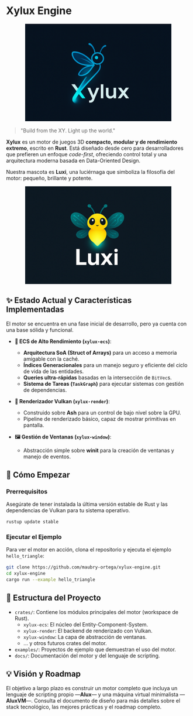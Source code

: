 # Xylux Engine

<p align="center"><img src="/assets/logo_xylux.png" width="400" alt="Xylux Engine Logo"></p>

> "Build from the XY. Light up the world."

**Xylux** es un motor de juegos 3D **compacto, modular y de rendimiento extremo**, escrito en **Rust**. Está diseñado desde cero para desarrolladores que prefieren un enfoque *code-first*, ofreciendo control total y una arquitectura moderna basada en Data-Oriented Design.

Nuestra mascota es **Luxi**, una luciérnaga que simboliza la filosofía del motor: pequeño, brillante y potente.
<p align="center"><img src="/assets/luxi.png" width="400" alt="Xylux Engine Logo"></p>

## ✨ Estado Actual y Características Implementadas

El motor se encuentra en una fase inicial de desarrollo, pero ya cuenta con una base sólida y funcional.

- **🚀 ECS de Alto Rendimiento (`xylux-ecs`)**:
  - **Arquitectura SoA (Struct of Arrays)** para un acceso a memoria amigable con la caché.
  - **Índices Generacionales** para un manejo seguro y eficiente del ciclo de vida de las entidades.
  - **Queries ultra-rápidas** basadas en la intersección de `BitVec`s.
  - **Sistema de Tareas (`TaskGraph`)** para ejecutar sistemas con gestión de dependencias.

- **🎨 Renderizador Vulkan (`xylux-render`)**:
  - Construido sobre **Ash** para un control de bajo nivel sobre la GPU.
  - Pipeline de renderizado básico, capaz de mostrar primitivas en pantalla.

- **🖼️ Gestión de Ventanas (`xylux-window`)**:
  - Abstracción simple sobre **winit** para la creación de ventanas y manejo de eventos.

## 🏁 Cómo Empezar

### Prerrequisitos

Asegúrate de tener instalada la última versión estable de Rust y las dependencias de Vulkan para tu sistema operativo.

```bash
rustup update stable
```

### Ejecutar el Ejemplo

Para ver el motor en acción, clona el repositorio y ejecuta el ejemplo `hello_triangle`:

```bash
git clone https://github.com/maubry-ortega/xylux-engine.git
cd xylux-engine
cargo run --example hello_triangle
```

## 📂 Estructura del Proyecto

- `crates/`: Contiene los módulos principales del motor (workspace de Rust).
  - `xylux-ecs`: El núcleo del Entity-Component-System.
  - `xylux-render`: El backend de renderizado con Vulkan.
  - `xylux-window`: La capa de abstracción de ventanas.
  - ... y otros futuros crates del motor.
- `examples/`: Proyectos de ejemplo que demuestran el uso del motor.
- `docs/`: Documentación del motor y del lenguaje de scripting.

## 💡 Visión y Roadmap

El objetivo a largo plazo es construir un motor completo que incluya un lenguaje de scripting propio —**Alux**— y una máquina virtual minimalista —**AluxVM**—. Consulta el documento de diseño para más detalles sobre el stack tecnológico, las mejores prácticas y el roadmap completo.
```